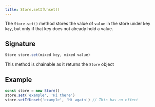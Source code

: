 ```yaml
---
title: Store.setIfUnset()
---
```


The `Store.set()` method stores the value of `value` in the store under key
`key`, but only if that key does not already hold a value.

## Signature

```js
Store store.set(mixed key, mixed value)
```

<Tip compact>This method is chainable as it returns the `Store` object</Tip>

## Example

```js
const store = new Store()
store.set('example', 'Hi there')
store.setIfUnset('example', 'Hi again') // This has no effect
```

